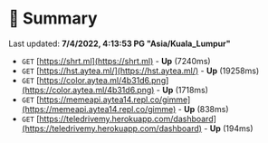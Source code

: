 # 📖 Summary
Last updated: **7/4/2022, 4:13:53 PG "Asia/Kuala_Lumpur"**

- `GET` [https://shrt.ml](https://shrt.ml) - **Up** (7240ms)
- `GET` [https://hst.aytea.ml/](https://hst.aytea.ml/) - **Up** (19258ms)
- `GET` [https://color.aytea.ml/4b31d6.png](https://color.aytea.ml/4b31d6.png) - **Up** (1718ms)
- `GET` [https://memeapi.aytea14.repl.co/gimme](https://memeapi.aytea14.repl.co/gimme) - **Up** (838ms)
- `GET` [https://teledrivemy.herokuapp.com/dashboard](https://teledrivemy.herokuapp.com/dashboard) - **Up** (194ms)
